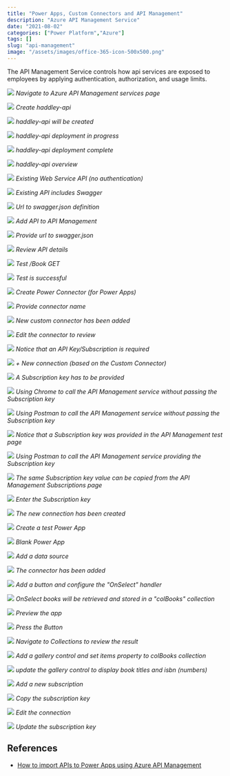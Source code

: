 ```yaml
---
title: "Power Apps, Custom Connectors and API Management"
description: "Azure API Management Service"
date: "2021-08-02"
categories: ["Power Platform","Azure"]
tags: []
slug: "api-management"
image: "/assets/images/office-365-icon-500x500.png"
---
```



The API Management Service controls how api services are exposed to employees by applying authentication, authorization, and usage limits.

![](/assets/images/api-management/screen-shot-2021-08-01-at-6.03.37-pm-1554x1140.png)
*Navigate to Azure API Management services page*

![](/assets/images/api-management/screen-shot-2021-08-01-at-7.19.56-pm-1516x1412.png)
*Create haddley-api*

![](/assets/images/api-management/screen-shot-2021-08-01-at-7.20.41-pm-1518x1412.png)
*haddley-api will be created*

![](/assets/images/api-management/screen-shot-2021-08-01-at-7.22.37-pm-1794x962.png)
*haddley-api deployment in progress*

![](/assets/images/api-management/screen-shot-2021-08-01-at-8.21.56-pm-1796x954.png)
*haddley-api deployment complete*

![](/assets/images/api-management/screen-shot-2021-08-01-at-8.22.22-pm-1796x962.png)
*haddley-api overview*

![](/assets/images/api-management/screen-shot-2021-08-02-at-8.14.22-pm-1628x768.png)
*Existing Web Service API (no authentication)*

![](/assets/images/api-management/screen-shot-2021-08-02-at-8.14.51-pm-1624x772.png)
*Existing API includes Swagger*

![](/assets/images/api-management/screen-shot-2021-08-02-at-8.15.06-pm-1626x768.png)
*Url to swagger.json definition*

![](/assets/images/api-management/screen-shot-2021-08-02-at-8.18.25-pm-1836x1089.png)
*Add API to API Management*

![](/assets/images/api-management/screen-shot-2021-08-02-at-8.19.01-pm-1128x766.png)
*Provide url to swagger.json*

![](/assets/images/api-management/screen-shot-2021-08-02-at-8.27.46-pm-1836x1089.png)
*Review API details*

![](/assets/images/api-management/screen-shot-2021-08-02-at-8.28.02-pm-1836x1088.png)
*Test /Book GET*

![](/assets/images/api-management/screen-shot-2021-08-02-at-8.28.18-pm-1836x1086.png)
*Test is successful*

![](/assets/images/api-management/screen-shot-2021-08-02-at-8.29.00-pm-1836x1088.png)
*Create Power Connector (for Power Apps)*

![](/assets/images/api-management/screen-shot-2021-08-02-at-8.45.40-pm-1836x1089.png)
*Provide connector name*

![](/assets/images/api-management/screen-shot-2021-08-02-at-8.46.25-pm-1836x1089.png)
*New custom connector has been added*

![](/assets/images/api-management/screen-shot-2021-08-02-at-8.46.49-pm-1836x1082.png)
*Edit the connector to review*

![](/assets/images/api-management/screen-shot-2021-08-02-at-8.47.03-pm-1836x1085.png)
*Notice that an API Key/Subscription is required*

![](/assets/images/api-management/screen-shot-2021-08-02-at-8.47.37-pm-1836x1079.png)
*+ New connection (based on the Custom Connector)*

![](/assets/images/api-management/screen-shot-2021-08-02-at-8.48.00-pm-1836x1089.png)
*A Subscription key has to be provided*

![](/assets/images/api-management/screen-shot-2021-08-03-at-12.33.42-am-1594x746.png)
*Using Chrome to call the API Management service without passing the Subscription key*

![](/assets/images/api-management/screen-shot-2021-08-03-at-12.31.47-am-1836x1047.png)
*Using Postman to call the API Management service without passing the Subscription key*

![](/assets/images/api-management/screen-shot-2021-08-02-at-8.49.47-pm-1836x1088.png)
*Notice that a Subscription key was provided in the API Management test page*

![](/assets/images/api-management/screen-shot-2021-08-03-at-12.32.01-am-1836x1143.png)
*Using Postman to call the API Management service providing the Subscription key*

![](/assets/images/api-management/screen-shot-2021-08-02-at-9.24.05-pm-1836x694.png)
*The same Subscription key value can be copied from the API Management Subscriptions page*

![](/assets/images/api-management/screen-shot-2021-08-02-at-8.50.07-pm-1836x1086.png)
*Enter the Subscription key*

![](/assets/images/api-management/screen-shot-2021-08-02-at-8.50.26-pm-1836x1083.png)
*The new connection has been created*

![](/assets/images/api-management/screen-shot-2021-08-02-at-8.50.47-pm-1836x1087.png)
*Create a test Power App*

![](/assets/images/api-management/screen-shot-2021-08-02-at-8.51.04-pm-1836x1087.png)
*Blank Power App*

![](/assets/images/api-management/screen-shot-2021-08-02-at-8.51.28-pm-1836x1084.png)
*Add a data source*

![](/assets/images/api-management/screen-shot-2021-08-02-at-8.51.51-pm-1836x1088.png)
*The connector has been added*

![](/assets/images/api-management/screen-shot-2021-08-02-at-8.52.27-pm-1836x1084.png)
*Add a button and configure the "OnSelect" handler*

![](/assets/images/api-management/screen-shot-2021-08-02-at-8.52.41-pm-1836x1084.png)
*OnSelect books will be retrieved and stored in a "colBooks" collection*

![](/assets/images/api-management/screen-shot-2021-08-02-at-8.53.09-pm-1836x1088.png)
*Preview the app*

![](/assets/images/api-management/screen-shot-2021-08-02-at-8.53.18-pm-1836x1090.png)
*Press the Button*

![](/assets/images/api-management/screen-shot-2021-08-02-at-8.53.44-pm-1836x1088.png)
*Navigate to Collections to review the result*

![](/assets/images/api-management/screen-shot-2021-08-02-at-8.54.29-pm-1836x1085.png)
*Add a gallery control and set items property to colBooks collection*

![](/assets/images/api-management/screen-shot-2021-08-02-at-8.54.54-pm-1836x1086.png)
*update the gallery control to display book titles and isbn (numbers)*

![](/assets/images/api-management/screen-shot-2021-08-02-at-9.00.16-pm-1836x1082.png)
*Add a new subscription*

![](/assets/images/api-management/screen-shot-2021-08-02-at-9.01.26-pm-1836x1086.png)
*Copy the subscription key*

![](/assets/images/api-management/screen-shot-2021-08-02-at-9.04.27-pm-1836x420.png)
*Edit the connection*

![](/assets/images/api-management/screen-shot-2021-08-02-at-9.04.37-pm-1836x1087.png)
*Update the subscription key*

## References

- [How to import APIs to Power Apps using Azure API Management](https://www.youtube.com/watch?v=06CRN18kH1k)